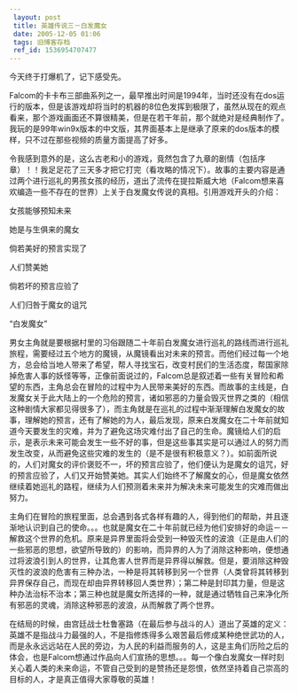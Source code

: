 ```yaml
---
 layout: post
 title: 英雄传说三－白发魔女
 date: 2005-12-05 01:06
 tags: 旧博客存档
 ref_id: 1536954707477
---
```

今天终于打爆机了，记下感受先。



Falcom的卡卡布三部曲系列之一，最早推出时间是1994年，当时还没有在dos运行的版本，但是该游戏却将当时的机器的8位色发挥到极限了，虽然从现在的观点看来，那个游戏画面还不算很精美，但是在若干年前，那个就绝对是经典制作了。我玩的是99年win9x版本的中文版，其界面基本上是继承了原来的dos版本的模样，只不过在那些视频的质量方面提高了好多。



令我感到意外的是，这么古老和小的游戏，竟然包含了九章的剧情（包括序章）！！我足足花了三天多才把它打完（看攻略的情况下）。故事的主要内容是通过两个进行巡礼的男孩女孩的经历，道出了流传在提拉斯威大地（Falcom想来喜欢编造一些不存在的世界）上关于白发魔女传说的真相。引用游戏开头的介绍：



女孩能够预知未来

她是与生俱来的魔女

倘若美好的预言实现了

人们赞美她

倘若坏的预言应验了

人们归咎于魔女的诅咒

“白发魔女”



男女主角就是要根据村里的习俗跟随二十年前白发魔女进行巡礼的路线而进行巡礼旅程，需要经过五个地方的魔镜，从魔镜看出对未来的预言。而他们经过每一个地方，总会给当地人带来了希望，帮人寻找宝石，改变村民们的生活态度，帮国家除掉危害人事的妖怪等等，正像前面说过的，Falcom总是叙述着一些有关冒险和希望的东西，主角总会在冒险的过程中为人民带来美好的东西。而故事的主线是，白发魔女关于此大陆上的一个危险的预言，诸如邪恶的力量会毁灭世界之类的（相信这种剧情大家都见得很多了），而主角就是在巡礼的过程中渐渐理解白发魔女的故事，理解她的预言，还有了解她的为人，最后发现，原来白发魔女在二十年前就知道今天要发生的灾难，并为了避免这场灾难付出了自己的生命。魔镜给人们的启示，是表示未来可能会发生一些不好的事，但是这些事其实是可以通过人的努力而发生改变，从而避免这些灾难的发生的（是不是很有积极意义？）。如前面所说的，人们对魔女的评价褒贬不一，坏的预言应验了，他们便认为是魔女的诅咒，好的预言应验了，人们又开始赞美她。其实人们始终不了解魔女的心，但是魔女依然继续着她巡礼的路程，继续为人们预测着未来并为解决未来可能发生的灾难而做出努力。



主角们在冒险的旅程里面，总会遇到各式各样有趣的人，得到他们的帮助，并且逐渐地认识到自己的使命。。。也就是魔女在二十年前就已经为他们安排好的命运－－解救这个世界的危机。原来是异界里面将会受到一种毁灭性的波浪（正是由人们的一些邪恶的思想，欲望所导致的）的影响，而异界的人为了消除这种影响，便想通过将波浪引到人的世界，让其危害人世界而是异界得以解救。但是，要消除这种毁灭性的波浪的危害有三种办法，一种是将其转移到另一个世界（人类曾将其转移到异界保存自己，而现在却由异界转移回人类世界）；第二种是封印其力量，但是这种办法治标不治本；第三种也就是魔女所选择的一种，就是通过牺牲自己来净化所有邪恶的灵魂，消除这种邪恶的波浪，从而解救了两个世界。

在结局的时候，由宫廷战士杜鲁塞路（在最后参与战斗的人）道出了英雄的定义：英雄不是指战斗力最强的人，不是指修炼得多么艰苦最后修成某种绝世武功的人，而是永永远远站在人民的旁边，为人民的利益而服务的人，这是主角们历险之后的体会，也是Falcom想通过作品向人们宣扬的思想。。。每一个像白发魔女一样时刻关心着人类的未来命运，不管自己受到的是赞扬还是怨恨，依然坚持着自己崇高的目标的人，才是真正值得大家尊敬的英雄！


